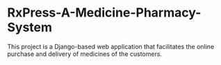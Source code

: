 # RxPress-A-Medicine-Pharmacy-System
This project is a Django-based web application that facilitates the online purchase and delivery of medicines of the customers.
